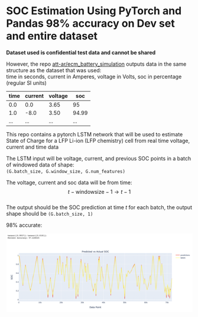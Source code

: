 # SOC Estimation Using PyTorch and Pandas 98% accuracy on Dev set and entire dataset

**Dataset used is confidential test data and cannot be shared**

However, the repo [att-ar/ecm_battery_simulation](https://github.com/att-ar/ecm_battery_simulation) outputs data in the same structure as the dataset that was used:
<br>time in seconds, current in Amperes, voltage in Volts, soc in percentage (regular SI units)

|time|current|voltage|soc|
|---|---|---|---|
|0.0|0.0|3.65|95|
|1.0|-8.0|3.50|94.99|
|...|...|...|...|

This repo contains a pytorch LSTM network that will be used to estimate State of Charge for a LFP Li-ion (LFP chemistry) cell from real time voltage, current and time data


The LSTM input will be voltage, current, and previous SOC points in a batch of windowed data of shape: <br>```(G.batch_size, G.window_size, G.num_features)```

The voltage, current and soc data will be from time: $$t - \text{windowsize} - 1 \rightarrow t - 1$$<br>
The output should be the SOC prediction at time $t$ for each batch, the output shape should be ```(G.batch_size, 1)```

98% accurate:

<img src="https://github.com/att-ar/pytorch_colab/blob/main/dataset_predict.png">
